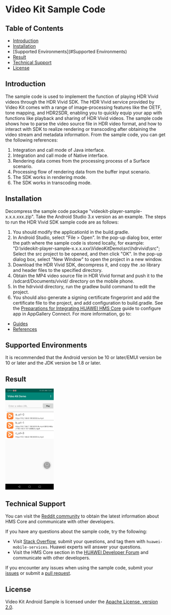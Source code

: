 # Video Kit Sample Code

## Table of Contents
 * [Introduction](#Introduction)
 * [Installation](#Installation)
 * [Supported Environments](#Supported Environments)
 * [Result](#Result)
 * [Technical Support](#Technical-Support)
 * [License](#License)

## Introduction
   The sample code is used to implement the function of playing HDR Vivid videos through the HDR Vivid SDK.
   The HDR Vivid service provided by Video Kit comes with a range of image-processing features like the OETF, tone mapping, and HDR2SDR, enabling you to quickly equip your app with functions like playback and sharing of HDR Vivid videos.
   The sample code shows how to parse the video source file in HDR video format, and how to interact with SDK to realize rendering or transcoding after obtaining the video stream and metadata information.
   From the sample code, you can get the following references:
   1. Integration and call mode of Java interface.
   2. Integration and call mode of Native interface.
   3. Rendering data comes from the processing process of a Surface scenario.
   4. Processing flow of rendering data from the buffer input scenario.
   5. The SDK works in rendering mode.
   6. The SDK works in transcoding mode.

## Installation
   Decompress the sample code package "videokit-player-sample-x.x.x.xxx.zip".
Take the Android Studio 3.x version as an example. The steps to run the HDR Vivid SDK sample code are as follows:

   1. You should modify the applicationId in the build.gradle.
   2. In Android Studio, select "File > Open". In the pop-up dialog box, enter the path where the sample code is stored locally, for example: "D:\videokit-player-sample-x.x.x.xxx\VideoKitDemo\src\hdrvivid\src";
      Select the src project to be opened, and then click "OK". In the pop-up dialog box, select "New Window" to open the project in a new window.
   3. Download the HDR Vivid SDK, decompress it, and copy the .so library and header files to the specified directory.
   4. Obtain the MP4 video source file in HDR Vivid format and push it to the /sdcard/Documents/vivid/ directory on the mobile phone.
   5. In the hdrvivid directory, run the gradlew build command to edit the project.
   6. You should also generate a signing certificate fingerprint and add the certificate file to the project, and add configuration to build.gradle.
      See the [Preparations for Integrating HUAWEI HMS Core](https://developer.huawei.com/consumer/en/codelab/HMSPreparation/index.html) guide to configure app in AppGallery Connect.
      For more information, go to:

- [Guides](https://developer.huawei.com/consumer/en/doc/development/Media-Guides/introduction-0000001050439577?ha_source=hms1)
- [References](https://developer.huawei.com/consumer/en/doc/development/Media-References/video-description-0000001076873506?ha_source=hms1)

## Supported Environments
   It is recommended that the Android version be 10 or later/EMUI version be 10 or later and the JDK version be 1.8 or later.

## Result
   <img src="result_1.jpg" width = 30% height = 30%>

## Technical Support
You can visit the [Reddit community](https://www.reddit.com/r/HuaweiDevelopers/) to obtain the latest information about HMS Core and communicate with other developers.

If you have any questions about the sample code, try the following:
- Visit [Stack Overflow](https://stackoverflow.com/questions/tagged/huawei-mobile-services?tab=Votes), submit your questions, and tag them with `huawei-mobile-services`. Huawei experts will answer your questions.
- Visit the HMS Core section in the [HUAWEI Developer Forum](https://forums.developer.huawei.com/forumPortal/en/home?fid=0101187876626530001?ha_source=hms1) and communicate with other developers.

If you encounter any issues when using the sample code, submit your [issues](https://github.com/HMS-Core/hms-video-demo-android/issues) or submit a [pull request](https://github.com/HMS-Core/hms-video-demo-android/pulls).

## License
   Video Kit Android Sample is licensed under the [Apache License, version 2.0](http://www.apache.org/licenses/LICENSE-2.0).
